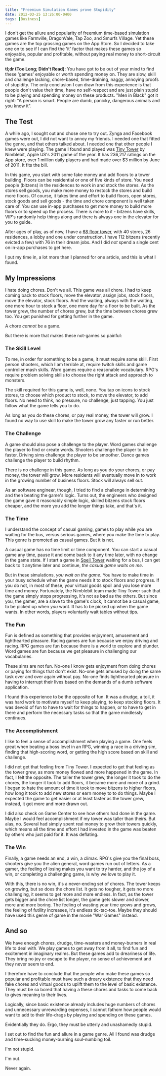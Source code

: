 ```yaml
---
title: "Freemium Simulation Games prove Stupidity"
date: 2012-03-25 13:26:00-0400
tags: [Business]
---
```


I don't get the allure and popularity of freemium time-based simulation games like Farmville, DragonVale, Tap Zoo, and Smurfs Village. Yet these games are the top grossing games on the App Store. So I decided to take one on to see if I can find the 'it' factor that makes these games so enjoyable, popular and profitable, without paying real money to short-circuit the game.

**tl;dr (Too Long; Didn't Read)**: You have got to be out of your mind to find these 'games' enjoyable or worth spending money on. They are slow, skill and challenge lacking, chore-based, time-draining, naggy, annoying proofs of stupidity. The only conclusion I can draw from this experience is that people don't value their time, have no self-respect and are just plain stupid to be playing and spending money on these products. "Men in Black" got it right: "A person is smart. People are dumb, panicky, dangerous animals and you know it".

<!--more-->

## The Test

A while ago, I sought out and chose one to try out. Zynga and Facebook games were out, I did not want to annoy my friends. I needed one that fitted the genre, and that others talked about. I needed one that other people I knew were playing. The game I found and played was [Tiny Tower](http://itunes.apple.com/us/app/tiny-tower/id422667065?mt=8) by Nimblebit, Apple US's 2011 game of the year. It has 236,217 ratings on the App store, over 1 million daily players and had made over $3 million by June of 2011. It fits the bill.

In this game, you start with some fake money and add floors to a tower building. Floors can be residential or one of five kinds of store. You need people (bitzens) in the residences to work in and stock the stores. As the stores sell goods, you make more money to restock the stores and build more floors. Of course, it takes time and effort to build floors, open stores, stock goods and sell goods - the time and chore component is well taken care of. You can use in-app purchases to get more money to build more floors or to speed up the process. There is more to it - bitzens have skills, VIP's randomly help things along and there is always one in the elevator for you to guide.

After ages of play, as of now, I have a [68 floor tower](http://towers.nimblebit.com/46322801), with 40 stores, 26 residences, a lobby and one under construction. I have 112 bitzens (recently evicted a few) with 76 in their dream jobs. And I did *not* spend a single cent on in-app purchases to get here.

I put my time in, a lot more than I planned for one article, and this is what I found.

## My Impressions

I hate doing chores. Don't we all. This game was all chore. I had to keep coming back to stock floors, move the elevator, assign jobs, stock floors, move the elevator, stock floors. And the waiting, always with the waiting, one more hour to stock a floor, one more day for a floor to be built. As the tower grew, the number of chores grew, but the time between chores grew too. You get punished for getting further in the game.

A chore *cannot* be a game. 

But there is more that makes these not-games so painful:

### The Skill Level

To me, in order for something to be a game, it must require some skill. First person shooters, which I am terrible at, require twitch skills and game controller mash skills. Word games require a reasonable vocabulary. RPG's require problem solving skills to choose the right attack and approach to monsters.

The skill required for this game is, well, none. You tap on icons to stock stores, to choose which product to stock, to move the elevator, to add floors. No need to think, no pressure, no challenge, just tapping. You just follow what the game tells you to do.

As long as you do these chores, or pay real money, the tower will grow. I found no way to use skill to make the tower grow any faster or run better.

### The Challenge

A game should also pose a challenge to the player. Word games challenge the player to find or create words. Shooters challenge the player to be faster. Driving sims challenge the player to be smoother. Dance games challenge the player to build rhythm.

There is no challenge in this game. As long as you do your chores, or pay money, the tower will grow. More residents will eventually move in to work in the growing number of business floors. Stock will always sell out.

As an software engineer, though, I tried to find a challenge in determining and then beating the game's logic. Turns out, the engineers who designed the game gave it reasonably simple logic, skilled bitzens stock floors cheaper, and the more you add the longer things take, and that's it.

### The Time

I understand the concept of casual gaming, games to play while you are waiting for the bus, versus serious games, where you make the time to play. This genre is promoted as casual games. But it is not.

A casual game has no time limit or time component. You can start a casual game any time, pause it and come back to it any time later, with no change in the game state. If I start a game in [Spell Tower](http://spelltower.com/) waiting for a bus, I can get back to it anytime later and continue, *the casual game waits on me*.

But in these simulations, *you wait on the game*. You have to make time in your busy schedule when the game needs it to stock floors and progress. If you do not, in most of these, your virtual goods spoil and you lose more time and money. Fortunately, the Nimblebit team made Tiny Tower such that the game simply stops progressing, it's not as bad as the others. But since you, the gamer, are a slave to the game's clock, it cannot be a casual game, to be picked up when *you* want. It has to be picked up when the game wants. In other words, players voluntarily wait tables without tips.

### The Fun

Fun is defined as something that provides enjoyment, amusement and lighthearted pleasure. Racing games are fun because we enjoy driving and racing. RPG games are fun because there is a world to explore and plunder. Word games are fun because we get pleasure in challenging our vocabularies.

These sims are not fun. No-one I know gets enjoyment from doing chores or paying for things that don't exist. No-one gets amused by doing the same task over and over again without pay. No-one finds lighthearted pleasure in having to interrupt their lives based on the demands of a dumb software application.

I found this experience to be the opposite of fun. It was a drudge, a toil, it was hard work to motivate myself to keep playing, to keep stocking floors. It was devoid of fun to have to wait for things to happen, or to have to get in there and perform the necessary tasks so that the game mindlessly continues.

### The Accomplishment

I like to feel a sense of accomplishment when playing a game. One feels great when beating a boss level in an RPG, winning a race in a driving sim, finding that high-scoring word, or getting the high score based on skill and challenge.

I did not get that feeling from Tiny Tower. I expected to get that feeling as the tower grew, as more money flowed and more happened in the game. In fact, I felt the opposite. The taller the tower grew, the longer it took to do the chores, the longer it took to add floors, it became more and more of a grind. I began to hate the amount of time it took to move bitzens to higher floors, how long it took to add new stores or earn money to to do things. Maybe I expected the game to get easier or at least faster as the tower grew, instead, it got more and more drawn out.

I did also check on Game Center to see how others had done in the game. Maybe I would feel accomplishment if my tower was taller than theirs. But alas, no. Several had simply spent real money to grow their towers quickly, which means all the time and effort I had invested in the game was beaten by others who just paid for it. It was deflating.

### The Win

Finally, a game needs an end, a win, a climax. RPG's give you the final boss, shooters give you the alien general, word games run out  of letters. As a gamer, the feeling of losing makes you want to try harder, and the joy of a win, or completing a challenging game, is why we love to play it.

With this, there is no win, it's a never-ending set of chores. The tower keeps on growing, but so does the chore list. It gets no tougher, it gets no more challenging, it seems to get more and more endless. In fact, as the tower gets bigger and the chore list longer, the game gets slower and slower, more and more boring. The feeling of wasting your time grows and grows, the feeling of futility increases, it's endless tic-tac-toe. Maybe they should have used this genre of game in the movie "War Games" instead.

## And so

We have enough chores, drudge, time-wasters and money-burners in real life to deal with.  We play games to get away from it all, to find fun and excitement in imaginary realms. But these games add to dreariness of life. They bring no joy or escape to the player, no sense of achievement and they never seem to end.

I therefore have to conclude that the people who make these games so popular and profitable must have such a dreary existence that they need fake chores and virtual goods to uplift them to the level of basic existence. They must be so bored that having a these chores and tasks to come back to gives meaning to their lives.

Logically, since basic existence already includes huge numbers of chores and unnecessary unrewarding expenses, I cannot fathom how people would want to add to their life-drags by playing and spending on these games.

Evidentially they do. Ergo, they must be utterly and unashamedly stupid.

I set out to find the fun and allure in a game genre. All I found was drudge and time-sucking money-burning soul-numbing toil.

I'm not stupid.

I'm out.

Never again.
